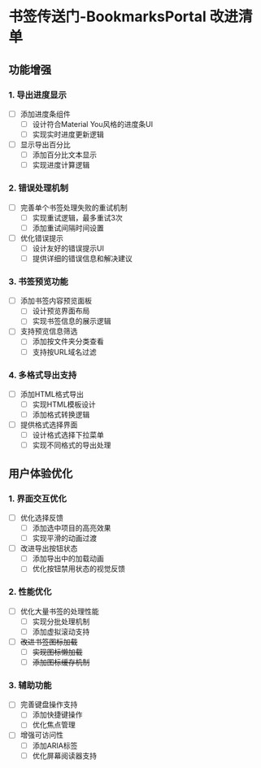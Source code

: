 # 书签传送门-BookmarksPortal 改进清单

## 功能增强

### 1. 导出进度显示

- [ ] 添加进度条组件
  - [ ] 设计符合Material You风格的进度条UI
  - [ ] 实现实时进度更新逻辑
- [ ] 显示导出百分比
  - [ ] 添加百分比文本显示
  - [ ] 实现进度计算逻辑

### 2. 错误处理机制

- [ ] 完善单个书签处理失败的重试机制
  - [ ] 实现重试逻辑，最多重试3次
  - [ ] 添加重试间隔时间设置
- [ ] 优化错误提示
  - [ ] 设计友好的错误提示UI
  - [ ] 提供详细的错误信息和解决建议

### 3. 书签预览功能

- [ ] 添加书签内容预览面板
  - [ ] 设计预览界面布局
  - [ ] 实现书签信息的展示逻辑
- [ ] 支持预览信息筛选
  - [ ] 添加按文件夹分类查看
  - [ ] 支持按URL域名过滤

### 4. 多格式导出支持

- [ ] 添加HTML格式导出
  - [ ] 实现HTML模板设计
  - [ ] 添加格式转换逻辑
- [ ] 提供格式选择界面
  - [ ] 设计格式选择下拉菜单
  - [ ] 实现不同格式的导出处理

## 用户体验优化

### 1. 界面交互优化

- [ ] 优化选择反馈
  - [ ] 添加选中项目的高亮效果
  - [ ] 实现平滑的动画过渡
- [ ] 改进导出按钮状态
  - [ ] 添加导出中的加载动画
  - [ ] 优化按钮禁用状态的视觉反馈

### 2. 性能优化

- [ ] 优化大量书签的处理性能
  - [ ] 实现分批处理机制
  - [ ] 添加虚拟滚动支持
- [ ] ~~改进书签图标加载~~
  - [ ] ~~实现图标懒加载~~
  - [ ] ~~添加图标缓存机制~~

### 3. 辅助功能

- [ ] 完善键盘操作支持
  - [ ] 添加快捷键操作
  - [ ] 优化焦点管理
- [ ] 增强可访问性
  - [ ] 添加ARIA标签
  - [ ] 优化屏幕阅读器支持
